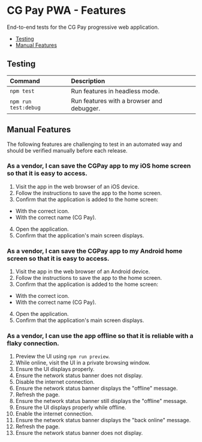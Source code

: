 # CG Pay PWA - Features

End-to-end tests for the CG Pay progressive web application.

- [Testing](#testing)
- [Manual Features](#manual-features)

## Testing

| Command | Description |
| :-- | :-- |
| `npm test` | Run features in headless mode. |
| `npm run test:debug` | Run features with a browser and debugger. |

## Manual Features

The following features are challenging to test in an automated way and should be verified manually before each release.

### As a vendor, I can save the CGPay app to my iOS home screen so that it is easy to access.

1. Visit the app in the web browser of an iOS device.
2. Follow the instructions to save the app to the home screen.
3. Confirm that the application is added to the home screen:
  - With the correct icon.
  - With the correct name (CG Pay).
4. Open the application.
5. Confirm that the application's main screen displays.

### As a vendor, I can save the CGPay app to my Android home screen so that it is easy to access.

1. Visit the app in the web browser of an Android device.
2. Follow the instructions to save the app to the home screen.
3. Confirm that the application is added to the home screen:
  - With the correct icon.
  - With the correct name (CG Pay).
4. Open the application.
5. Confirm that the application's main screen displays.

### As a vendor, I can use the app offline so that it is reliable with a flaky connection.

1. Preview the UI using `npm run preview`.
2. While online, visit the UI in a private browsing window.
3. Ensure the UI displays properly.
4. Ensure the network status banner does not display.
5. Disable the internet connection.
6. Ensure the network status banner displays the "offline" message.
7. Refresh the page.
8. Ensure the network status banner still displays the "offline" message.
9. Ensure the UI displays properly while offline.
10. Enable the internet connection.
11. Ensure the network status banner displays the "back online" message.
12. Refresh the page.
13. Ensure the network status banner does not display.
